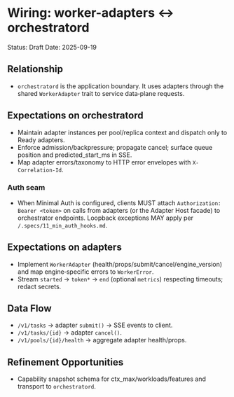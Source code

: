 # Wiring: worker-adapters ↔ orchestratord

Status: Draft
Date: 2025-09-19

## Relationship
- `orchestratord` is the application boundary. It uses adapters through the shared `WorkerAdapter` trait to service data‑plane requests.

## Expectations on orchestratord
- Maintain adapter instances per pool/replica context and dispatch only to Ready adapters.
- Enforce admission/backpressure; propagate cancel; surface queue position and predicted_start_ms in SSE.
- Map adapter errors/taxonomy to HTTP error envelopes with `X-Correlation-Id`.

### Auth seam

- When Minimal Auth is configured, clients MUST attach `Authorization: Bearer <token>` on calls from adapters (or the Adapter Host facade) to orchestrator endpoints. Loopback exceptions MAY apply per `/.specs/11_min_auth_hooks.md`.

## Expectations on adapters
- Implement `WorkerAdapter` (health/props/submit/cancel/engine_version) and map engine‑specific errors to `WorkerError`.
- Stream `started` → `token*` → `end` (optional `metrics`) respecting timeouts; redact secrets.

## Data Flow
- `/v1/tasks` → adapter `submit()` → SSE events to client.
- `/v1/tasks/{id}` → adapter `cancel()`.
- `/v1/pools/{id}/health` → aggregate adapter health/props.

## Refinement Opportunities
- Capability snapshot schema for ctx_max/workloads/features and transport to `orchestratord`.
